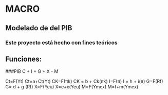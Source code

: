 # MACRO

## Modelado de del PIB

### Este proyecto está hecho con fines teóricos

## Funciones:
###PIB	C + I + G + X - M
	
Ct=F(Yt)	Ct=a+Ct(Yt)
CK=F(πk)	CK = b + Ck(πk)
I=F(π)	I = h + i(π)
G=F(Rf)	G= d + g (Rf)
X=F(Yeu)	X=e+x(Yeu)
M=F(Ymex)	M=f+m(Ymex)
